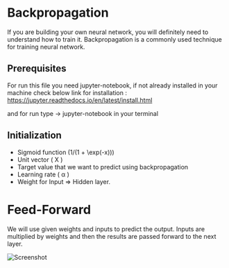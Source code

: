 # Backpropagation
If you are building your own neural network, you will definitely need to understand how to train it. Backpropagation is a commonly used technique for training neural network. 

## Prerequisites
For run this file you need jupyter-notebook, if not already installed in your machine check below link for installation :
https://jupyter.readthedocs.io/en/latest/install.html

and for run type -> jupyter-notebook in your terminal

## Initialization

* Sigmoid function (1/(1 + \exp(-x)))
* Unit vector ( X )
* Target value that we want to predict using backpropagation
* Learning rate ( &alpha; )
* Weight for Input &Rightarrow; Hidden layer.

# Feed-Forward
We will use given weights and inputs to predict the output. Inputs are multiplied by weights and then the results are passed forward to the next layer.

![Screenshot](https://cdn-images-1.medium.com/max/800/1*AJzasjv04k2L7gmFghqYXg.png
)
